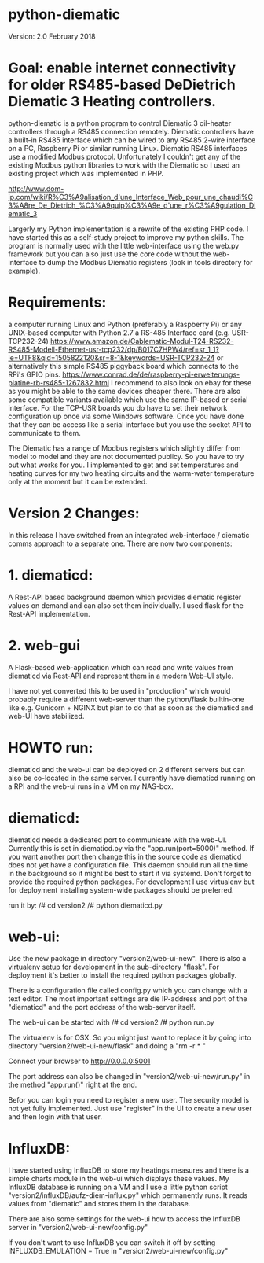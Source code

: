 # python-diematic

Version: 2.0 February 2018

# Goal: enable internet connectivity for older RS485-based DeDietrich Diematic 3 Heating controllers.

python-diematic is a python program to control Diematic 3 oil-heater controllers through a RS485 connection remotely. Diematic controllers have a built-in RS485 interface which can be wired to any RS485 2-wire interface on a PC, Raspberry Pi or similar running Linux. Diematic RS485 interfaces use a modified Modbus protocol. Unfortunately I couldn't get any of the existing Modbus python libraries to work with the Diematic so I used an existing project which was implemented in PHP.

http://www.dom-ip.com/wiki/R%C3%A9alisation_d'une_Interface_Web_pour_une_chaudi%C3%A8re_De_Dietrich_%C3%A9quip%C3%A9e_d'une_r%C3%A9gulation_Diematic_3

Largerly my Python implementation is a rewrite of the existing PHP code. I have started this as a self-study project to improve my python skills. The program is normally used with the little web-interface using the web.py framework but you can also just use the core code without the web-interface to dump the Modbus Diematic registers (look in tools directory for example).

# Requirements:

a computer running Linux and Python (preferably a Raspberry Pi) or any UNIX-based computer with Python 2.7
a RS-485 Interface card (e.g. USR-TCP232-24) https://www.amazon.de/Cablematic-Modul-T24-RS232-RS485-Modell-Ethernet-usr-tcp232/dp/B017C7HPW4/ref=sr_1_1?ie=UTF8&qid=1505822120&sr=8-1&keywords=USR-TCP232-24
or alternatively this simple RS485 piggyback board which connects to the RPi's GPIO pins. https://www.conrad.de/de/raspberry-pi-erweiterungs-platine-rb-rs485-1267832.html
I recommend to also look on ebay for these as you might be able to the same devices cheaper there. There are also some compatible variants available which use the same IP-based or serial interface. For the TCP-USR boards you do have to set their network configuration up once via some Windows software. Once you have done that they can be access like a serial interface but you use the socket API to communicate to them.

The Diematic has a range of Modbus registers which slightly differ from model to model and they are not documented publicy. So you have to try out what works for you. I implemented to get and set temperatures and heating curves for my two heating circuits and the warm-water temperature only at the moment but it can be extended.

# Version 2 Changes:

In this release I have switched from an integrated web-interface / diematic comms approach to a separate one. There are now two components:

# 1. diematicd:
A Rest-API based background daemon which provides diematic register values on demand and can also set them individually. I used flask for the Rest-API implementation.

# 2. web-gui
A Flask-based web-application which can read and write values from diematicd via Rest-API and represent them in a modern Web-UI style.

I have not yet converted this to be used in "production" which would probably require a different web-server than the python/flask builtin-one like e.g. Gunicorn + NGINX but plan to do that as soon as the diematicd and web-UI have stabilized.

# HOWTO run:

diematicd and the web-ui can be deployed on 2 different servers but can also be co-located in the same server. I currently have diematicd running on a RPI and the web-ui runs in a VM on my NAS-box.

# diematicd:
diematicd needs a dedicated port to communicate with the web-UI. Currently this is set in diematicd.py via the "app.run(port=5000)" method. If you want another port then change this in the source code as diematicd does not yet have a configuration file. This daemon should run all the time in the background so it might be best to start it via systemd. Don't forget to provide the required python packages. For development I use virtualenv but for deployment installing system-wide packages should be preferred.

run it by:
/# cd version2
/# python diematicd.py

# web-ui: 
Use the new package in directory "version2/web-ui-new". There is also a virtualenv setup for development in the sub-directory "flask". For deployment it's better to install the required python packages globally.

There is a configuration file called config.py which you can change with a text editor. The most important settings are die IP-address and port of the "diematicd" and the port address of the web-server itself. 

The web-ui can be started with
/# cd version2
/# python run.py

The virtualenv is for OSX. So you might just want to replace it by going into directory "version2/web-ui-new/flask" and doing a "rm -r * "

Connect your browser to http://0.0.0.0:5001

The port address can also be changed in "version2/web-ui-new/run.py" in the method "app.run()" right at the end.

Befor you can login you need to register a new user. The security model is not yet fully implemented. Just use "register" in the UI to create a new user and then login with that user.

# InfluxDB:
I have started using InfluxDB to store my heatings measures and there is a simple charts module in the web-ui which displays these values. My InfluxDB database is running on a VM and I use a little python script "version2/influxDB/aufz-diem-influx.py" which permanently runs. It reads values from "diematic" and stores them in the database. 

There are also some settings for the web-ui how to access the InfluxDB server in "version2/web-ui-new/config.py"

If you don't want to use InfluxDB you can switch it off by setting INFLUXDB_EMULATION = True in "version2/web-ui-new/config.py"



